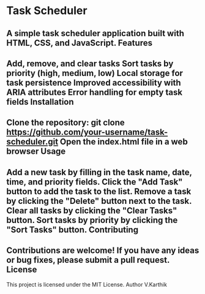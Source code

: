Task Scheduler
================
A simple task scheduler application built with HTML, CSS, and JavaScript.
Features
------------
Add, remove, and clear tasks
Sort tasks by priority (high, medium, low)
Local storage for task persistence
Improved accessibility with ARIA attributes
Error handling for empty task fields
Installation
---------------
Clone the repository: git clone https://github.com/your-username/task-scheduler.git
Open the index.html file in a web browser
Usage
-----
Add a new task by filling in the task name, date, time, and priority fields.
Click the "Add Task" button to add the task to the list.
Remove a task by clicking the "Delete" button next to the task.
Clear all tasks by clicking the "Clear Tasks" button.
Sort tasks by priority by clicking the "Sort Tasks" button.
Contributing
------------
Contributions are welcome! If you have any ideas or bug fixes, please submit a pull request.
License
-------
This project is licensed under the MIT License.
Author
V.Karthik
